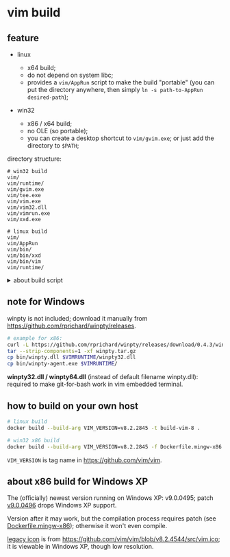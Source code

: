 # vim build

## feature

- linux
    - x64 build;
    - do not depend on system libc;
    - provides a `vim/AppRun` script to make the build "portable" (you can put
      the directory anywhere, then simply `ln -s path-to-AppRun desired-path`);

- win32
    - x86 / x64 build;
    - no OLE (so portable);
    - you can create a desktop shortcut to `vim/gvim.exe`; or just add the
      directory to `$PATH`;

directory structure:

```console
# win32 build
vim/
vim/runtime/
vim/gvim.exe
vim/tee.exe
vim/vim.exe
vim/vim32.dll
vim/vimrun.exe
vim/xxd.exe

# linux build
vim/
vim/AppRun
vim/bin/
vim/bin/xxd
vim/bin/vim
vim/runtime/
```

<details>

<summary>
about build script
</summary>

For linux,
[archive/build.sh](archive/build.sh) is from <https://github.com/dtschan/vim-static>,
[modified](Dockerfile) to be used in docker.

For win32,
[archive/build.bat](archive/build.bat) is from <https://github.com/vim/vim-win32-installer>.

(But now I use [mingw 32bit](Dockerfile.mingw-x86) / [mingw 64bit](Dockerfile.mingw-x64) to compile instead; instruction can be found in
<https://github.com/vim/vim/blob/master/src/INSTALLpc.txt>
)

</details>

## note for Windows

winpty is not included; download it manually from
<https://github.com/rprichard/winpty/releases>.

```sh
# example for x86:
curl -L https://github.com/rprichard/winpty/releases/download/0.4.3/winpty-0.4.3-msys2-2.7.0-ia32.tar.gz -o winpty.tar.gz
tar --strip-components=1 -xf winpty.tar.gz
cp bin/winpty.dll $VIMRUNTIME/winpty32.dll
cp bin/winpty-agent.exe $VIMRUNTIME/
```

**winpty32.dll / winpty64.dll** (instead of default filename winpty.dll):
required to make git-for-bash work in vim embedded terminal.

## how to build on your own host

```sh
# linux build
docker build --build-arg VIM_VERSION=v8.2.2845 -t build-vim-8 .

# win32 x86 build
docker build --build-arg VIM_VERSION=v8.2.2845 -f Dockerfile.mingw-x86 -t build-vim-win32-x86 .
```

`VIM_VERSION` is tag name in <https://github.com/vim/vim>.

## about x86 build for Windows XP

The (officially) newest version running on Windows XP: v9.0.0495;
patch [v9.0.0496](https://github.com/vim/vim/commit/27b53be3a6a340f1858bcd31233fe2efc86f8e15) drops Windows XP support.

Version after it may work, but the compilation process requires patch (see
[Dockerfile.mingw-x86](Dockerfile.mingw-x86)); otherwise it won't even compile.

[legacy icon](./legacy-icon.ico) is from
<https://github.com/vim/vim/blob/v8.2.4544/src/vim.ico>; it is viewable in
Windows XP, though low resolution.
